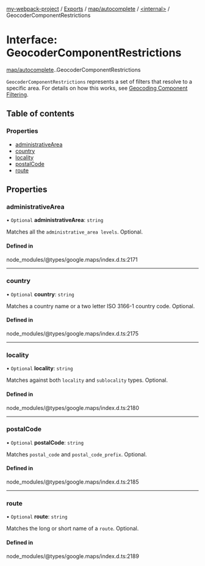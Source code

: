 [my-webpack-project](../README.md) / [Exports](../modules.md) / [map/autocomplete](../modules/map_autocomplete.md) / [<internal\>](../modules/map_autocomplete._internal_.md) / GeocoderComponentRestrictions

# Interface: GeocoderComponentRestrictions

[map/autocomplete](../modules/map_autocomplete.md).[<internal>](../modules/map_autocomplete._internal_.md).GeocoderComponentRestrictions

<code>GeocoderComponentRestrictions</code> represents a set of filters that
resolve to a specific area. For details on how this works, see <a
href="https://developers.google.com/maps/documentation/javascript/geocoding#ComponentFiltering">
Geocoding Component Filtering</a>.

## Table of contents

### Properties

- [administrativeArea](map_autocomplete._internal_.GeocoderComponentRestrictions.md#administrativearea)
- [country](map_autocomplete._internal_.GeocoderComponentRestrictions.md#country)
- [locality](map_autocomplete._internal_.GeocoderComponentRestrictions.md#locality)
- [postalCode](map_autocomplete._internal_.GeocoderComponentRestrictions.md#postalcode)
- [route](map_autocomplete._internal_.GeocoderComponentRestrictions.md#route)

## Properties

### administrativeArea

• `Optional` **administrativeArea**: `string`

Matches all the <code>administrative_area levels</code>. Optional.

#### Defined in

node_modules/@types/google.maps/index.d.ts:2171

___

### country

• `Optional` **country**: `string`

Matches a country name or a two letter ISO 3166-1 country code. Optional.

#### Defined in

node_modules/@types/google.maps/index.d.ts:2175

___

### locality

• `Optional` **locality**: `string`

Matches against both <code>locality</code> and <code>sublocality</code>
types. Optional.

#### Defined in

node_modules/@types/google.maps/index.d.ts:2180

___

### postalCode

• `Optional` **postalCode**: `string`

Matches <code>postal_code</code> and <code>postal_code_prefix</code>.
Optional.

#### Defined in

node_modules/@types/google.maps/index.d.ts:2185

___

### route

• `Optional` **route**: `string`

Matches the long or short name of a <code>route</code>. Optional.

#### Defined in

node_modules/@types/google.maps/index.d.ts:2189
